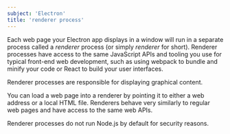 ```yaml
---
subject: 'Electron'
title: 'renderer process'
---
```


Each web page your Electron app displays in a window will run in a separate process called a _renderer_ process (or simply _renderer_ for short). Renderer processes have access to the same JavaScript APIs and tooling you use for typical front-end web development, such as using webpack to bundle and minify your code or React to build your user interfaces.

Renderer processes are responsible for displaying graphical content.

You can load a web page into a renderer by pointing it to either a web address or a local HTML file. Renderers behave very similarly to regular web pages and have access to the same web APIs.

Renderer processes do not run Node.js by default for security reasons.